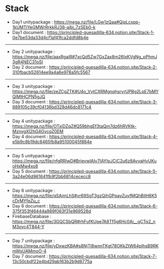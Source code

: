 # Stack

* Day1 unitypackage : https://mega.nz/file/LGw1zQaa#QipLcspp-1kUMTlYeGMWrRrkkRJ38-aibi_7zSEb0-k
* Day1 document : https://principled-quesadilla-634.notion.site/Stack-1-0e7be53da33d4cf1af41fca2ddfd8b4e
----------------------------------------------------------------------------------------------------------------------
* Day 2 unitypackage : https://mega.nz/file/aaxRgaiR#7xcQd5Zw7GxZax8m26IxKVgNg_pPhmJ3gR4NEC31oSI
* Day 2 document : https://principled-quesadilla-634.notion.site/Stack-2-310fbacb52614ee9a4a6e978a5fc5567
----------------------------------------------------------------------------------------------------------------------
* Day 3 unitypackage : https://mega.nz/file/zeZCgZTK#U4o_VytCXRMgnqhsryrUPBg2LpE7bMYQlMtHCPN5gJQ
* Day 3 document : https://principled-quesadilla-634.notion.site/Stack-3-889105c39cf04136bd328d46dc8171c4
----------------------------------------------------------------------------------------------------------------------
* Day 4 unitypackage : https://mega.nz/file/OTxiDZqZ#Q59bhgEf3taQm7dz6hRVKtk-MznvgXl2hG4GycqZ0EM
* Day 4 document : https://principled-quesadilla-634.notion.site/Stack-4-e5b9c8b19dc8465fb8a95100045f884e
----------------------------------------------------------------------------------------------------------------------
* Day 5 unitypackage : https://mega.nz/file/nfgRRIwD#BrievwlAIv7IAYIpJCiC2u6z8AvvaHvUKuoHxMw4xo8
* Day 5 document : https://principled-quesadilla-634.notion.site/Stack-5-3a24e06d961641fb9f2bb6814cececc8
----------------------------------------------------------------------------------------------------------------------
* Day 6 unitypackage : https://mega.nz/file/qSAimLhS#vr69SgT3gzQihGPpayZuyfMQhBilH6K5cDrMYfqZu_c
* Day 6 document : https://principled-quesadilla-634.notion.site/Stack-6-375f353f46444a989f063f31e969526d
* FirebaseDatabase : https://mega.nz/file/3GQCSbQR#rhFufKUpe7A8Tf5g6Hc0Ai__gCTq2_nM3ovc4T844-Y
----------------------------------------------------------------------------------------------------------------------
* Day 7 unitypackage : https://mega.nz/file/yDxwzKBA#s8NjTl8wnnTKgt78OKkZtW64pIhsB9RKmWsUAMmoO-4
* Day 7 document : https://principled-quesadilla-634.notion.site/Stack-7-13c50cbdf22e4bd29ab163b2b9d6775a